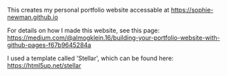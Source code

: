 This creates my personal portfolio website accessable at https://sophie-newman.github.io

For details on how I made this website, see this page:
https://medium.com/@almogklein.16/building-your-portfolio-website-with-github-pages-f67b9645284a

I used a template called 'Stellar', which can be found here:
https://html5up.net/stellar
